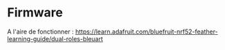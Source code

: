 # Firmware

A l'aire de fonctionner : https://learn.adafruit.com/bluefruit-nrf52-feather-learning-guide/dual-roles-bleuart